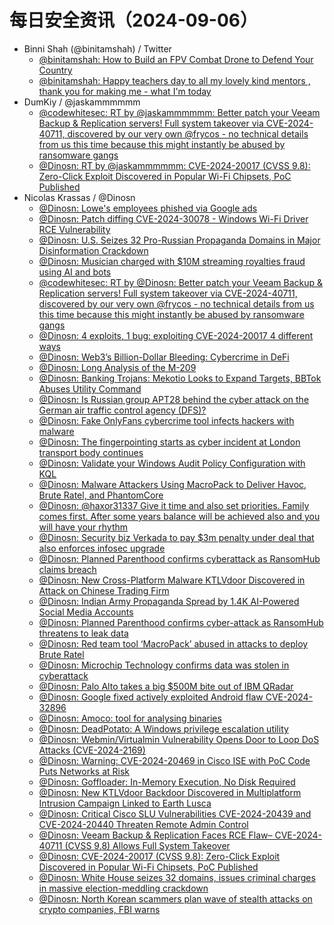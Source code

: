# 每日安全资讯（2024-09-06）

- Binni Shah (@binitamshah) / Twitter
  - [@binitamshah: How to Build an FPV Combat Drone to Defend Your Country](https://twitter.com/binitamshah/status/1831711534118269117)
  - [@binitamshah: Happy teachers day to all my lovely kind mentors , thank you for making me - what I'm today](https://twitter.com/binitamshah/status/1831575500180832371)
- DumKiy / @jaskammmmmm
  - [@codewhitesec: RT by @jaskammmmmm: Better patch your Veeam Backup & Replication servers! Full system takeover via CVE-2024-40711, discovered by our very own @frycos - no technical details from us this time because this might instantly be abused by ransomware gangs](https://twitter.com/codewhitesec/status/1831720125747069389)
  - [@Dinosn: RT by @jaskammmmmm: CVE-2024-20017 (CVSS 9.8): Zero-Click Exploit Discovered in Popular Wi-Fi Chipsets, PoC Published](https://twitter.com/Dinosn/status/1831535879048863856)
- Nicolas Krassas / @Dinosn
  - [@Dinosn: Lowe's employees phished via Google ads](https://twitter.com/Dinosn/status/1831754051756716098)
  - [@Dinosn: Patch diffing CVE-2024-30078 - Windows Wi-Fi Driver RCE Vulnerability](https://twitter.com/Dinosn/status/1831739779660341627)
  - [@Dinosn: U.S. Seizes 32 Pro-Russian Propaganda Domains in Major Disinformation Crackdown](https://twitter.com/Dinosn/status/1831739350608236678)
  - [@Dinosn: Musician charged with $10M streaming royalties fraud using AI and bots](https://twitter.com/Dinosn/status/1831739120030511530)
  - [@codewhitesec: RT by @Dinosn: Better patch your Veeam Backup & Replication servers! Full system takeover via CVE-2024-40711, discovered by our very own @frycos - no technical details from us this time because this might instantly be abused by ransomware gangs](https://twitter.com/codewhitesec/status/1831720125747069389)
  - [@Dinosn: 4 exploits, 1 bug: exploiting CVE-2024-20017 4 different ways](https://twitter.com/Dinosn/status/1831657315008741668)
  - [@Dinosn: Web3’s Billion-Dollar Bleeding: Cybercrime in DeFi](https://twitter.com/Dinosn/status/1831657273262735802)
  - [@Dinosn: Long Analysis of the M-209](https://twitter.com/Dinosn/status/1831657234511638823)
  - [@Dinosn: Banking Trojans: Mekotio Looks to Expand Targets, BBTok Abuses Utility Command](https://twitter.com/Dinosn/status/1831643706081820676)
  - [@Dinosn: Is Russian group APT28 behind the cyber attack on the German air traffic control agency (DFS)?](https://twitter.com/Dinosn/status/1831643660745683192)
  - [@Dinosn: Fake OnlyFans cybercrime tool infects hackers with malware](https://twitter.com/Dinosn/status/1831642971218874668)
  - [@Dinosn: The fingerpointing starts as cyber incident at London transport body continues](https://twitter.com/Dinosn/status/1831638379940749498)
  - [@Dinosn: Validate your Windows Audit Policy Configuration with KQL](https://twitter.com/Dinosn/status/1831611638555738562)
  - [@Dinosn: Malware Attackers Using MacroPack to Deliver Havoc, Brute Ratel, and PhantomCore](https://twitter.com/Dinosn/status/1831611580892488190)
  - [@Dinosn: @haxor31337 Give it time and also set priorities. Family comes first. After some years balance will be achieved also and you will have your rhythm](https://twitter.com/Dinosn/status/1831584507419357665)
  - [@Dinosn: Security biz Verkada to pay $3m penalty under deal that also enforces infosec upgrade](https://twitter.com/Dinosn/status/1831578683120746765)
  - [@Dinosn: Planned Parenthood confirms cyberattack as RansomHub claims breach](https://twitter.com/Dinosn/status/1831578640389226914)
  - [@Dinosn: New Cross-Platform Malware KTLVdoor Discovered in Attack on Chinese Trading Firm](https://twitter.com/Dinosn/status/1831578553256726949)
  - [@Dinosn: Indian Army Propaganda Spread by 1.4K AI-Powered Social Media Accounts](https://twitter.com/Dinosn/status/1831548425365524689)
  - [@Dinosn: Planned Parenthood confirms cyber-attack as RansomHub threatens to leak data](https://twitter.com/Dinosn/status/1831541784918270017)
  - [@Dinosn: Red team tool ‘MacroPack’ abused in attacks to deploy Brute Ratel](https://twitter.com/Dinosn/status/1831541556207067616)
  - [@Dinosn: Microchip Technology confirms data was stolen in cyberattack](https://twitter.com/Dinosn/status/1831541523193720956)
  - [@Dinosn: Palo Alto takes a big $500M bite out of IBM QRadar](https://twitter.com/Dinosn/status/1831541391849046428)
  - [@Dinosn: Google fixed actively exploited Android flaw CVE-2024-32896](https://twitter.com/Dinosn/status/1831541186265256374)
  - [@Dinosn: Amoco: tool for analysing binaries](https://twitter.com/Dinosn/status/1831541032267272209)
  - [@Dinosn: DeadPotato: A Windows privilege escalation utility](https://twitter.com/Dinosn/status/1831540945151525283)
  - [@Dinosn: Webmin/Virtualmin Vulnerability Opens Door to Loop DoS Attacks (CVE-2024-2169)](https://twitter.com/Dinosn/status/1831540904416424367)
  - [@Dinosn: Warning: CVE-2024-20469 in Cisco ISE with PoC Code Puts Networks at Risk](https://twitter.com/Dinosn/status/1831540823667679431)
  - [@Dinosn: Goffloader: In-Memory Execution, No Disk Required](https://twitter.com/Dinosn/status/1831540758811131944)
  - [@Dinosn: New KTLVdoor Backdoor Discovered in Multiplatform Intrusion Campaign Linked to Earth Lusca](https://twitter.com/Dinosn/status/1831540711310721377)
  - [@Dinosn: Critical Cisco SLU Vulnerabilities CVE-2024-20439 and CVE-2024-20440 Threaten Remote Admin Control](https://twitter.com/Dinosn/status/1831538528171262427)
  - [@Dinosn: Veeam Backup & Replication Faces RCE Flaw– CVE-2024-40711 (CVSS 9.8) Allows Full System Takeover](https://twitter.com/Dinosn/status/1831536014508138944)
  - [@Dinosn: CVE-2024-20017 (CVSS 9.8): Zero-Click Exploit Discovered in Popular Wi-Fi Chipsets, PoC Published](https://twitter.com/Dinosn/status/1831535879048863856)
  - [@Dinosn: White House seizes 32 domains, issues criminal charges in massive election-meddling crackdown](https://twitter.com/Dinosn/status/1831535832819175481)
  - [@Dinosn: North Korean scammers plan wave of stealth attacks on crypto companies, FBI warns](https://twitter.com/Dinosn/status/1831535754343850482)
